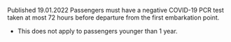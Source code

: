 Published 19.01.2022
Passengers must have a negative COVID-19 PCR test taken at most 72 hours before departure from the first embarkation point.
- This does not apply to passengers younger than 1 year.
